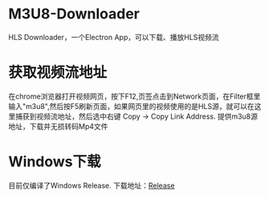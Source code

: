 # M3U8-Downloader
HLS Downloader，一个Electron App，可以下载、播放HLS视频流

# 获取视频流地址
在chrome浏览器打开视频网页，按下F12,页签点击到Network页面，在Filter框里输入"m3u8",然后按F5刷新页面，如果网页里的视频使用的是HLS源，就可以在这里捕获到视频流地址，然后选中右键 Copy -> Copy Link Address.
提供m3u8源地址，下载并无损转码Mp4文件

# Windows下载
目前仅编译了Windows Release. 下载地址：[Release](https://github.com/HeiSir2014/M3U8-Downloader/releases)
